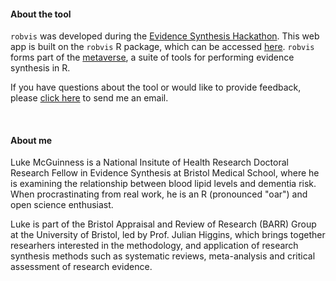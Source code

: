 #### About the tool

`robvis` was developed during the
[Evidence Synthesis Hackathon](https://www.eshackathon.org/). This web app is built on the `robvis` R package, which can be accessed 
[here](https://www.github.com/mcguinlu/robvis). `robvis` forms part of the [metaverse](https://www.github.com/rmetaverse), a suite of tools for performing evidence synthesis in R.  

If you have questions about the tool or would like to provide feedback, please [click here](mailto:luke.mcguinness@bristol.ac.uk?cc=risk-of-bias@bristol.ac.uk) to send me an email.

<br>

#### About me
Luke McGuinness is a National Insitute of Health Research Doctoral Research Fellow in Evidence Synthesis at Bristol Medical School, where he is examining the relationship between blood lipid levels and dementia risk. When procrastinating from real work, he is an R (pronounced "oar") and open science enthusiast.
    
Luke is part of the Bristol Appraisal and Review of Research (BARR) Group at the University of Bristol, led by Prof. Julian Higgins, which brings together researhers interested in the methodology, and application of research synthesis methods such as systematic reviews, meta-analysis and critical assessment of research evidence.
  
<br>